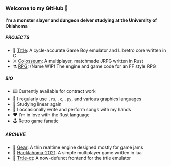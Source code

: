 ### Welcome to my GitHub 👋

#### I'm a monster slayer and dungeon delver studying at the University of Oklahoma

##### PROJECTS

- 🐢 [Trtle](https://github.com/chaynabors/trtle): A cycle-accurate Game Boy emulator and Libretro core written in C
- ⚔️ [Colosseum](https://github.com/chaynabors/colosseum): A multiplayer, matchmade JRPG written in Rust
- ⚗️ [RPG](https://github.com/chaynabors/rpg): (Name WIP) The engine and game code for an FF style RPG

##### BIO

- ⌨️ Currently available for contract work
- 📓 I regularly use `.rs`, `.c`, `.py`, and various graphics languages
- 🌱 Studying linear again
- 🎹 I occasionally write and perform songs with my hands
- ❤️ I'm in love with the Rust language
- 🕹️ Retro game fanatic

##### ARCHIVE

- 🧰 [Gear](https://github.com/chaynabors/gear): A thin realtime engine designed mostly for game jams
- 🚧 [Hacklahoma-2021](https://github.com/chaynabors/hacklahoma-2021): A simple multiplayer game written in lua
- 🐢 [Trtle-qt](https://github.com/chaynabors/turtle-qt): A now-defunct frontend for the trtle emulator
 
